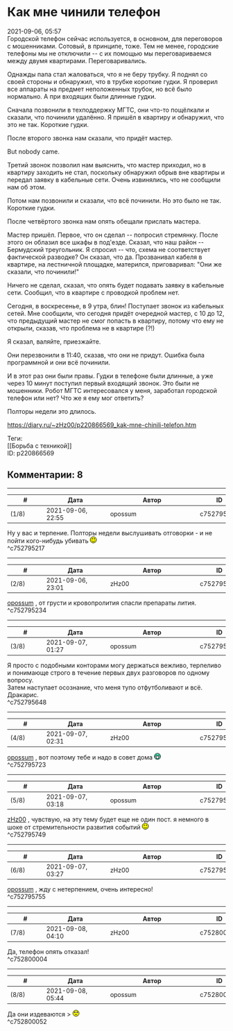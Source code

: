 Как мне чинили телефон
======================

  
2021-09-06, 05:57  
 Городской телефон сейчас используется, в основном, для переговоров с мошенниками. Сотовый, в принципе, тоже. Тем не менее, городские телефоны мы не отключили -- с их помощью мы переговариваемся между двумя квартирами. Переговаривались.   
   
 Однажды папа стал жаловаться, что я не беру трубку. Я поднял со своей стороны и обнаружил, что в трубке короткие гудки. Я проверил все аппараты на предмет неположенных трубок, но всё было нормально. А при входящих были длинные гудки.   
   
 Сначала позвонили в техподдержку МГТС, они что-то пощёлкали и сказали, что починили удалённо. Я пришёл в квартиру и обнаружил, что это не так. Короткие гудки.   
   
 После второго звонка нам сказали, что придёт мастер.   
   
 But nobody came.   
   
 Третий звонок позволил нам выяснить, что мастер приходил, но в квартиру заходить не стал, поскольку обнаружил обрыв вне квартиры и передал заявку в кабельные сети. Очень извинялись, что не сообщили нам об этом.   
   
 Потом нам позвонили и сказали, что всё починили. Но это было не так. Короткие гудки.   
   
 После четвёртого звонка нам опять обещали прислать мастера.   
   
 Мастер пришёл. Первое, что он сделал -- попросил стремянку. После этого он облазил все шкафы в под'езде. Сказал, что наш район -- Бермудский треугольник. Я спросил -- что, схема не соответствует фактической разводке? Он сказал, что да. Прозванивал кабеля в квартире, на лестничной площадке, матерился, приговаривал: "Они же сказали, что починили!"   
   
 Ничего не сделал, сказал, что опять будет подавать заявку в кабельные сети. Сообщил, что в квартире с проводкой проблем нет.   
   
 Сегодня, в воскресенье, в 9 утра, блин! Поступает звонок из кабельных сетей. Мне сообщили, что сегодня придёт очередной мастер, с 10 до 12, что предыдущий мастер не смог попасть в квартиру, потому что ему не открыли, сказав, что проблема не в квартире (?!)   
   
 Я сказал, валяйте, приезжайте.   
   
 Они перезвонили в 11:40, сказав, что они не придут. Ошибка была программной и они всё починили.   
   
 И в этот раз они были правы. Гудки в телефоне были длинные, а уже через 10 минут поступил первый входящий звонок. Это были не мошенники. Робот МГТС интересовался у меня, заработал городской телефон или нет? Что же я ему мог ответить?   
   
 Полторы недели это длилось.   
  
<https://diary.ru/~zHz00/p220866569_kak-mne-chinili-telefon.htm>  
  
Теги:  
[[Борьба с техникой]]  
ID: p220866569  


Комментарии: 8
--------------

  


---



|         #         |              Дата              |                     Автор                     |           ID           |
| --- | --- | --- | --- |
| (1/8) | 2021-09-06, 22:55 | opossum | c752795217 |

  
 Ну у вас и терпение. Полторы недели выслушивать отговорки - и не пойти кого-нибудь убивать ![:)](pics/3.gif)   
 ^c752795217

---



|         #         |              Дата              |                     Автор                     |           ID           |
| --- | --- | --- | --- |
| (2/8) | 2021-09-06, 23:01 | zHz00 | c752795234 |

  
  [opossum](https://pssm.diary.ru "змей о двух головах")  , от грусти и кровопролития спасли препараты лития.   
 ^c752795234

---



|         #         |              Дата              |                     Автор                     |           ID           |
| --- | --- | --- | --- |
| (3/8) | 2021-09-07, 01:27 | opossum | c752795648 |

  
 Я просто с подобными конторами могу держаться вежливо, терпеливо и понимающе строго в течение первых двух разговоров по одному вопросу.   
 Затем наступает осознание, что меня тупо отфутболивают и всё. Дракарис.   
 ^c752795648

---



|         #         |              Дата              |                     Автор                     |           ID           |
| --- | --- | --- | --- |
| (4/8) | 2021-09-07, 02:31 | zHz00 | c752795723 |

  
  [opossum](https://pssm.diary.ru "змей о двух головах")  , вот поэтому тебе и надо в совет дома ![:D](pics/1131.gif)   
 ^c752795723

---



|         #         |              Дата              |                     Автор                     |           ID           |
| --- | --- | --- | --- |
| (5/8) | 2021-09-07, 03:18 | opossum | c752795749 |

  
  [zHz00](https://zHz00.diary.ru "Untitled")  , чувствую, на эту тему будет еще не один пост. я немного в шоке от стремительности развития событий ![:)](pics/3.gif)   
 ^c752795749

---



|         #         |              Дата              |                     Автор                     |           ID           |
| --- | --- | --- | --- |
| (6/8) | 2021-09-07, 03:27 | zHz00 | c752795755 |

  
  [opossum](https://pssm.diary.ru "змей о двух головах")  , жду с нетерпением, очень интересно!   
 ^c752795755

---



|         #         |              Дата              |                     Автор                     |           ID           |
| --- | --- | --- | --- |
| (7/8) | 2021-09-08, 04:10 | zHz00 | c752800004 |

  
 Да, телефон опять отказал!   
 ^c752800004

---



|         #         |              Дата              |                     Автор                     |           ID           |
| --- | --- | --- | --- |
| (8/8) | 2021-09-08, 05:44 | opossum | c752800052 |

  
 Да они издеваются > ![:(](pics/1146.gif)   
 ^c752800052